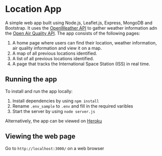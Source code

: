 # Location App

A simple web app built using Node.js, Leaflet.js, Express, MongoDB and Bootstrap. It uses the [OpenWeather API](https://openweathermap.org/) to gather weather information adn the [Open Air Quality API](https://openaq.org/#/). The app consists of the following pages:
1. A home page where users can find their location, weather information, air quality information and view it on a map.
2. A map of all previous locations identified.
3. A list of all previous locations identified.
4. A page that tracks the International Space Station (ISS) in real time.

## Running the app
To install and run the app locally:
1. Install dependencies  by using `npm install`
2. Rename `.env_sample` to `.env` and fill in the required varibles
3. Start the server by using `node server.js`

Alternatively, the app can be viewed on [Heroku](https://hidden-dusk-05961.herokuapp.com/index.html)

## Viewing the web page
Go to `http://localhost:3000/` on a web browser

